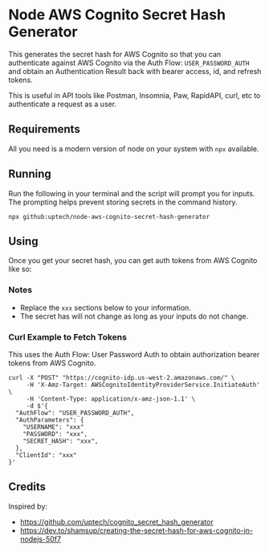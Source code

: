 # Node AWS Cognito Secret Hash Generator

This generates the secret hash for AWS Cognito so that you can authenticate against AWS Cognito via the Auth Flow: `USER_PASSWORD_AUTH` and obtain an Authentication Result back with bearer access, id, and refresh tokens.

This is useful in API tools like Postman, Insomnia, Paw, RapidAPI, curl, etc to authenticate a request as a user.

## Requirements

All you need is a modern version of node on your system with `npx` available.

## Running

Run the following in your terminal and the script will prompt you for inputs. The prompting helps prevent storing secrets in the command history.

```shell
npx github:uptech/node-aws-cognito-secret-hash-generator
```

## Using

Once you get your secret hash, you can get auth tokens from AWS Cognito like so:

### Notes

- Replace the `xxx` sections below to your information.
- The secret has will not change as long as your inputs do not change.

### Curl Example to Fetch Tokens

This uses the Auth Flow: User Password Auth to obtain authorization bearer tokens from AWS Cognito.

```shell
curl -X "POST" "https://cognito-idp.us-west-2.amazonaws.com/" \
     -H 'X-Amz-Target: AWSCognitoIdentityProviderService.InitiateAuth' \
     -H 'Content-Type: application/x-amz-json-1.1' \
     -d $'{
  "AuthFlow": "USER_PASSWORD_AUTH",
  "AuthParameters": {
    "USERNAME": "xxx"
    "PASSWORD": "xxx",
    "SECRET_HASH": "xxx",
  },
  "ClientId": "xxx"
}'
```

## Credits

Inspired by:

- <https://github.com/uptech/cognito_secret_hash_generator>
- <https://dev.to/shamsup/creating-the-secret-hash-for-aws-cognito-in-nodejs-50f7>
